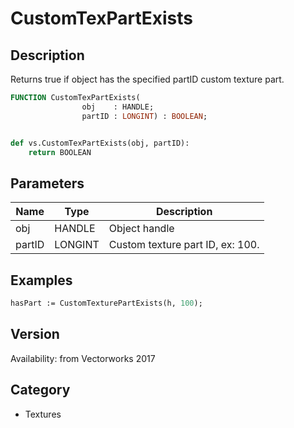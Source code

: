 # CustomTexPartExists

## Description
Returns true if object has the specified partID custom texture part.

```pascal
FUNCTION CustomTexPartExists(
				obj    : HANDLE;
				partID : LONGINT) : BOOLEAN;
```

```python

def vs.CustomTexPartExists(obj, partID):
    return BOOLEAN
```

## Parameters
|Name|Type|Description|
|---|---|---|
|obj|HANDLE|Object handle|
|partID|LONGINT|Custom texture part ID, ex: 100.|

## Examples
```pascal
hasPart := CustomTexturePartExists(h, 100);


```

## Version
Availability: from Vectorworks 2017
## Category
* Textures

